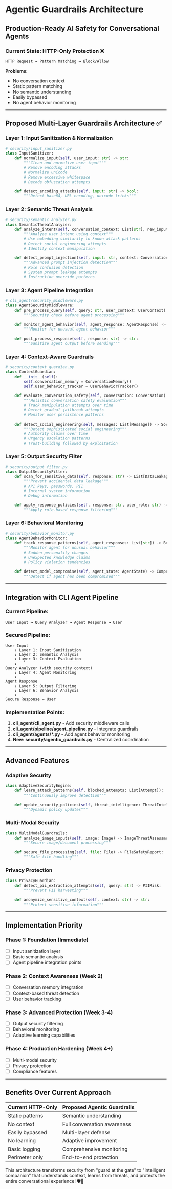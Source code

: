 # Agentic Guardrails Architecture
## Production-Ready AI Safety for Conversational Agents

### Current State: HTTP-Only Protection ❌
```
HTTP Request → Pattern Matching → Block/Allow
```
**Problems:**
- No conversation context
- Static pattern matching  
- No semantic understanding
- Easily bypassed
- No agent behavior monitoring

---

## Proposed Multi-Layer Guardrails Architecture ✅

### Layer 1: Input Sanitization & Normalization
```python
# security/input_sanitizer.py
class InputSanitizer:
    def normalize_input(self, user_input: str) -> str:
        """Clean and normalize user input"""
        # Remove encoding attacks
        # Normalize unicode
        # Remove excessive whitespace
        # Decode obfuscation attempts
        
    def detect_encoding_attacks(self, input: str) -> bool:
        """Detect base64, URL encoding, unicode tricks"""
```

### Layer 2: Semantic Threat Analysis 
```python
# security/semantic_analyzer.py
class SemanticThreatAnalyzer:
    def analyze_intent(self, conversation_context: List[str], new_input: str) -> ThreatAssessment:
        """Analyze user intent using context"""
        # Use embedding similarity to known attack patterns
        # Detect social engineering attempts
        # Identify context manipulation
        
    def detect_prompt_injection(self, input: str, context: ConversationContext) -> bool:
        """Advanced prompt injection detection"""
        # Role confusion detection
        # System prompt leakage attempts
        # Instruction override patterns
```

### Layer 3: Agent Pipeline Integration
```python
# cli_agent/security_middleware.py
class AgentSecurityMiddleware:
    def pre_process_query(self, query: str, user_context: UserContext) -> SecurityResult:
        """Security check before agent processing"""
        
    def monitor_agent_behavior(self, agent_response: AgentResponse) -> BehaviorAlert:
        """Monitor for unusual agent behavior"""
        
    def post_process_response(self, response: str) -> str:
        """Sanitize agent output before sending"""
```

### Layer 4: Context-Aware Guardrails
```python
# security/context_guardian.py
class ContextGuardian:
    def __init__(self):
        self.conversation_memory = ConversationMemory()
        self.user_behavior_tracker = UserBehaviorTracker()
        
    def evaluate_conversation_safety(self, conversation: Conversation) -> SafetyScore:
        """Holistic conversation safety evaluation"""
        # Track manipulation attempts over time
        # Detect gradual jailbreak attempts
        # Monitor user persistence patterns
        
    def detect_social_engineering(self, messages: List[Message]) -> SocialEngineeringAlert:
        """Detect sophisticated social engineering"""
        # Authority claims over time
        # Urgency escalation patterns
        # Trust-building followed by exploitation
```

### Layer 5: Output Security Filter
```python
# security/output_filter.py
class OutputSecurityFilter:
    def scan_for_sensitive_data(self, response: str) -> List[DataLeakage]:
        """Prevent accidental data leakage"""
        # API keys, passwords, PII
        # Internal system information
        # Debug information
        
    def apply_response_policies(self, response: str, user_role: str) -> str:
        """Apply role-based response filtering"""
```

### Layer 6: Behavioral Monitoring
```python
# security/behavior_monitor.py
class AgentBehaviorMonitor:
    def track_response_patterns(self, agent_responses: List[str]) -> BehaviorProfile:
        """Monitor agent for unusual behavior"""
        # Sudden personality changes
        # Unexpected knowledge claims
        # Policy violation tendencies
        
    def detect_model_compromise(self, agent_state: AgentState) -> CompromiseAlert:
        """Detect if agent has been compromised"""
```

---

## Integration with CLI Agent Pipeline

### Current Pipeline:
```
User Input → Query Analyzer → Agent Response → User
```

### Secured Pipeline:
```
User Input 
    ↓ Layer 1: Input Sanitization
    ↓ Layer 2: Semantic Analysis  
    ↓ Layer 3: Context Evaluation
    ↓ 
Query Analyzer (with security context)
    ↓ Layer 4: Agent Monitoring
    ↓
Agent Response
    ↓ Layer 5: Output Filtering
    ↓ Layer 6: Behavior Analysis
    ↓
Secure Response → User
```

### Implementation Points:

1. **cli_agent/cli_agent.py** - Add security middleware calls
2. **cli_agent/pipeline/agent_pipeline.py** - Integrate guardrails
3. **cli_agent/agents/*.py** - Add agent behavior monitoring
4. **New: security/agentic_guardrails.py** - Centralized coordination

---

## Advanced Features

### Adaptive Security
```python
class AdaptiveSecurityEngine:
    def learn_attack_patterns(self, blocked_attempts: List[Attempt]):
        """Continuously improve detection"""
        
    def update_security_policies(self, threat_intelligence: ThreatIntel):
        """Dynamic policy updates"""
```

### Multi-Modal Security
```python
class MultiModalGuardrails:
    def analyze_image_inputs(self, image: Image) -> ImageThreatAssessment:
        """Secure image/document processing"""
        
    def secure_file_processing(self, file: File) -> FileSafetyReport:
        """Safe file handling"""
```

### Privacy Protection
```python
class PrivacyGuardian:
    def detect_pii_extraction_attempts(self, query: str) -> PIIRisk:
        """Prevent PII harvesting"""
        
    def anonymize_sensitive_context(self, context: str) -> str:
        """Protect sensitive information"""
```

---

## Implementation Priority

### Phase 1: Foundation (Immediate)
- [ ] Input sanitization layer
- [ ] Basic semantic analysis
- [ ] Agent pipeline integration points

### Phase 2: Context Awareness (Week 2)
- [ ] Conversation memory integration
- [ ] Context-based threat detection
- [ ] User behavior tracking

### Phase 3: Advanced Protection (Week 3-4)
- [ ] Output security filtering
- [ ] Behavioral monitoring
- [ ] Adaptive learning capabilities

### Phase 4: Production Hardening (Week 4+)
- [ ] Multi-modal security
- [ ] Privacy protection
- [ ] Compliance features

---

## Benefits Over Current Approach

| Current HTTP-Only | Proposed Agentic Guardrails |
|------------------|------------------------------|
| Static patterns | Semantic understanding |
| No context | Full conversation awareness |
| Easily bypassed | Multi-layer defense |
| No learning | Adaptive improvement |
| Basic logging | Comprehensive monitoring |
| Perimeter only | End-to-end protection |

This architecture transforms security from "guard at the gate" to "intelligent companion" that understands context, learns from threats, and protects the entire conversational experience! 🛡️🤖